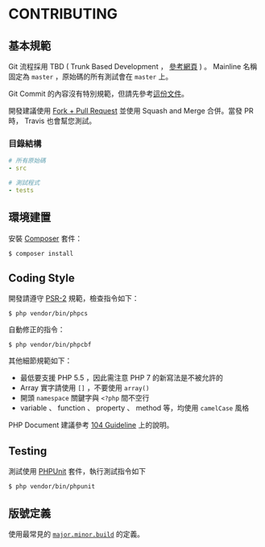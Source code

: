 # CONTRIBUTING

## 基本規範

Git 流程採用 TBD ( Trunk Based Development ， [參考網頁](http://paulhammant.com/2013/04/05/what-is-trunk-based-development/) ) 。 Mainline 名稱固定為 `master` ，原始碼的所有測試會在 `master` 上。

Git Commit 的內容沒有特別規範，但請先參考[這份文件](https://blog.louie.lu/2017/03/21/%E5%A6%82%E4%BD%95%E5%AF%AB%E4%B8%80%E5%80%8B-git-commit-message/)。

開發建議使用 [Fork + Pull Request](https://git-scm.com/book/zh-tw/v2/GitHub-%E5%8F%83%E8%88%87%E4%B8%80%E5%80%8B%E5%B0%88%E6%A1%88) 並使用 Squash and Merge 合併。當發 PR 時， Travis 也會幫您測試。

### 目錄結構

```yaml
# 所有原始碼
- src

# 測試程式
- tests
```

## 環境建置

安裝 [Composer][] 套件：

    $ composer install

## Coding Style

開發請遵守 [PSR-2](http://www.php-fig.org/psr/psr-2/) 規範，檢查指令如下：

    $ php vendor/bin/phpcs

自動修正的指令：

    $ php vendor/bin/phpcbf

其他細節規範如下：

* 最低要支援 PHP 5.5 ，因此需注意 PHP 7 的新寫法是不被允許的
* Array 實字請使用 `[]` ，不要使用 `array()`
* 開頭 `namespace` 關鍵字與 `<?php` 間不空行
* variable 、 function 、 property 、 method 等，均使用 `camelCase` 風格 

PHP Document 建議參考 [104 Guideline][] 上的說明。

## Testing

測試使用 [PHPUnit][] 套件，執行測試指令如下

    $ php vendor/bin/phpunit

## 版號定義

使用最常見的 [`major.minor.build`](http://www.ithome.com.tw/voice/85505) 的定義。

[PHPUnit]: https://phpunit.de/
[Composer]: https://getcomposer.org/
[104 Guideline]: https://github.com/104corp/guideline/blob/master/language/php/phpdoc.md
